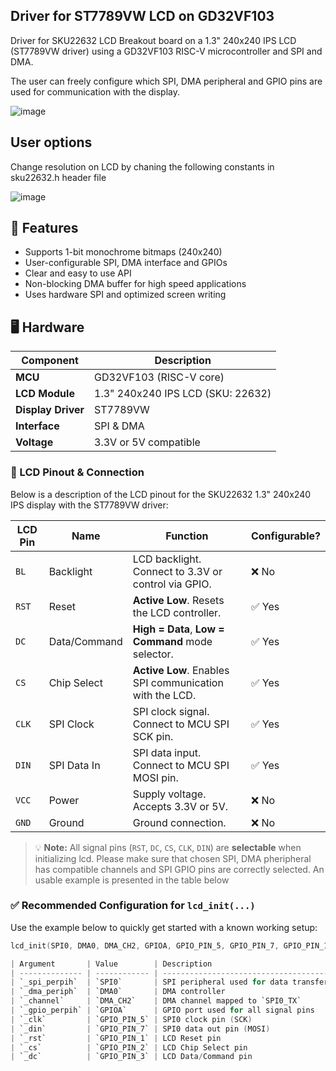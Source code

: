 ## Driver for ST7789VW LCD on GD32VF103

Driver for SKU22632 LCD Breakout board on a 1.3" 240x240 IPS LCD (ST7789VW driver) using a GD32VF103 RISC-V microcontroller and SPI and DMA.

The user can freely configure which SPI, DMA peripheral and GPIO pins are used for communication with the display.

![image](https://github.com/user-attachments/assets/1bd5ee32-b214-4a39-9df6-e109f845d37e)


## User options
Change resolution on LCD by chaning the following constants in sku22632.h header file

![image](https://github.com/user-attachments/assets/2e9fd384-8f7a-4733-ad70-e98ed928888c)


## 📌 Features

- Supports 1-bit monochrome bitmaps (240x240)
- User-configurable SPI, DMA interface and GPIOs
- Clear and easy to use API
- Non-blocking DMA buffer for high speed applications
- Uses hardware SPI and optimized screen writing

## 🖥️ Hardware

| Component           | Description                            |
|---------------------|----------------------------------------|
| **MCU**             | GD32VF103 (RISC-V core)                |
| **LCD Module**      | 1.3" 240x240 IPS LCD (SKU: 22632)      |
| **Display Driver**  | ST7789VW                               |
| **Interface**       | SPI & DMA                              |
| **Voltage**         | 3.3V or 5V compatible                  |

### 🔌 LCD Pinout & Connection

Below is a description of the LCD pinout for the SKU22632 1.3" 240x240 IPS display with the ST7789VW driver:

| LCD Pin | Name         | Function                                                  | Configurable? |
|---------|--------------|-----------------------------------------------------------|----------------|
| `BL`    | Backlight    | LCD backlight. Connect to 3.3V or control via GPIO.       | ❌ No       |
| `RST`   | Reset        | **Active Low**. Resets the LCD controller.               | ✅ Yes         |
| `DC`    | Data/Command | **High = Data**, **Low = Command** mode selector.         | ✅ Yes         |
| `CS`    | Chip Select  | **Active Low**. Enables SPI communication with the LCD.   | ✅ Yes         |
| `CLK`   | SPI Clock    | SPI clock signal. Connect to MCU SPI SCK pin.             | ✅ Yes         |
| `DIN`   | SPI Data In  | SPI data input. Connect to MCU SPI MOSI pin.              | ✅ Yes         |
| `VCC`   | Power        | Supply voltage. Accepts 3.3V or 5V.                        | ❌ No          |
| `GND`   | Ground       | Ground connection.                                         | ❌ No          |

> 💡 **Note:** All signal pins (`RST`, `DC`, `CS`, `CLK`, `DIN`) are **selectable** when initializing lcd. Please make sure that chosen SPI, DMA pheripheral has compatible channels and SPI GPIO pins are correctly selected. An usable example is presented in the table below


### ✅ Recommended Configuration for `lcd_init(...)`

Use the example below to quickly get started with a known working setup:

```c
lcd_init(SPI0, DMA0, DMA_CH2, GPIOA, GPIO_PIN_5, GPIO_PIN_7, GPIO_PIN_1, GPIO_PIN_2, GPIO_PIN_3);

| Argument       | Value        | Description                           |
| -------------- | ------------ | ------------------------------------- |
| `_spi_perpih`  | `SPI0`       | SPI peripheral used for data transfer |
| `_dma_periph`  | `DMA0`       | DMA controller                        |
| `_channel`     | `DMA_CH2`    | DMA channel mapped to `SPI0_TX`       |
| `_gpio_perpih` | `GPIOA`      | GPIO port used for all signal pins    |
| `_clk`         | `GPIO_PIN_5` | SPI0 clock pin (SCK)                  |
| `_din`         | `GPIO_PIN_7` | SPI0 data out pin (MOSI)              |
| `_rst`         | `GPIO_PIN_1` | LCD Reset pin                         |
| `_cs`          | `GPIO_PIN_2` | LCD Chip Select pin                   |
| `_dc`          | `GPIO_PIN_3` | LCD Data/Command pin                  |





